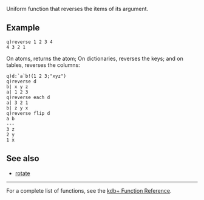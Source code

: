 Uniform function that reverses the items of its argument.

Example
-------

    q)reverse 1 2 3 4
    4 3 2 1

On atoms, returns the atom; On dictionaries, reverses the keys; and on tables, reverses the columns:

    q)d:`a`b!(1 2 3;"xyz")
    q)reverse d
    b| x y z
    a| 1 2 3
    q)reverse each d
    a| 3 2 1
    b| z y x
    q)reverse flip d
    a b
    ---
    3 z
    2 y
    1 x

See also
--------

-   [rotate](Reference/rotate "wikilink")

------------------------------------------------------------------------

For a complete list of functions, see the [kdb+ Function Reference](Reference "wikilink").

